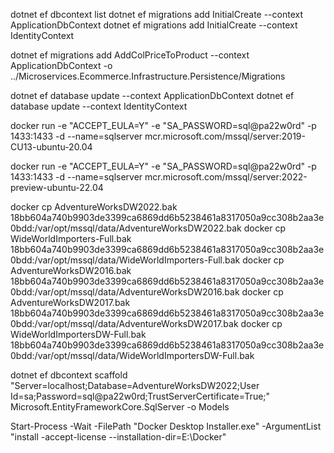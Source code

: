 dotnet ef dbcontext list
dotnet ef migrations add InitialCreate --context ApplicationDbContext
dotnet ef migrations add InitialCreate --context IdentityContext

dotnet ef migrations add AddColPriceToProduct --context ApplicationDbContext -o ../Microservices.Ecommerce.Infrastructure.Persistence/Migrations

dotnet ef database update --context ApplicationDbContext
dotnet ef database update --context IdentityContext

docker run -e "ACCEPT_EULA=Y" -e "SA_PASSWORD=sql@pa22w0rd" -p 1433:1433 -d --name=sqlserver mcr.microsoft.com/mssql/server:2019-CU13-ubuntu-20.04 

docker run -e "ACCEPT_EULA=Y" -e "SA_PASSWORD=sql@pa22w0rd" -p 1433:1433 -d --name=sqlserver mcr.microsoft.com/mssql/server:2022-preview-ubuntu-22.04 

docker cp AdventureWorksDW2022.bak 18bb604a740b9903de3399ca6869dd6b5238461a8317050a9cc308b2aa3e0bdd:/var/opt/mssql/data/AdventureWorksDW2022.bak
docker cp WideWorldImporters-Full.bak 18bb604a740b9903de3399ca6869dd6b5238461a8317050a9cc308b2aa3e0bdd:/var/opt/mssql/data/WideWorldImporters-Full.bak
docker cp AdventureWorksDW2016.bak 18bb604a740b9903de3399ca6869dd6b5238461a8317050a9cc308b2aa3e0bdd:/var/opt/mssql/data/AdventureWorksDW2016.bak
docker cp AdventureWorksDW2017.bak 18bb604a740b9903de3399ca6869dd6b5238461a8317050a9cc308b2aa3e0bdd:/var/opt/mssql/data/AdventureWorksDW2017.bak
docker cp WideWorldImportersDW-Full.bak 18bb604a740b9903de3399ca6869dd6b5238461a8317050a9cc308b2aa3e0bdd:/var/opt/mssql/data/WideWorldImportersDW-Full.bak

dotnet ef dbcontext scaffold "Server=localhost;Database=AdventureWorksDW2022;User Id=sa;Password=sql@pa22w0rd;TrustServerCertificate=True;" Microsoft.EntityFrameworkCore.SqlServer -o Models

Start-Process -Wait -FilePath "Docker Desktop Installer.exe" -ArgumentList "install -accept-license --installation-dir=E:\Docker"